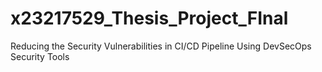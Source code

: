# x23217529_Thesis_Project_FInal
Reducing the Security Vulnerabilities in CI/CD Pipeline Using DevSecOps Security Tools
